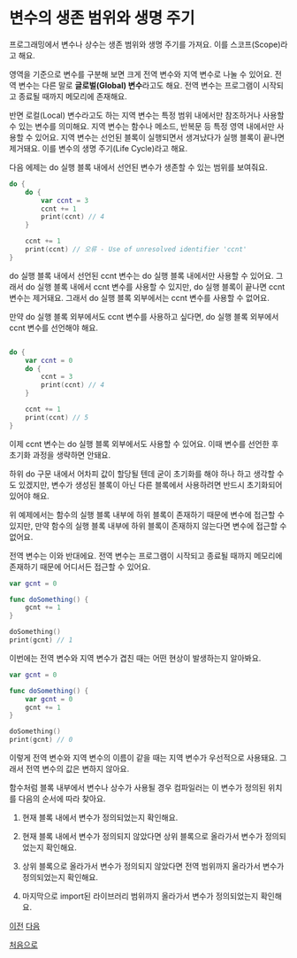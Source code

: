 # 변수의 생존 범위와 생명 주기

프로그래밍에서 변수나 상수는 생존 범위와 생명 주기를 가져요. 이를 스코프(Scope)라고 해요.

영역을 기준으로 변수를 구분해 보면 크게 전역 변수와 지역 변수로 나눌 수 있어요. 전역 변수는 다른 말로 **글로벌(Global) 변수**라고도 해요. 전역 변수는 프로그램이 시작되고 종료될 때까지 메모리에 존재해요.

반면 로컬(Local) 변수라고도 하는 지역 변수는 특정 범위 내에서만 참조하거나 사용할 수 있는 변수를 의미해요. 지역 변수는 함수나 메소드, 반복문 등 특정 영역 내에서만 사용할 수 있어요. 지역 변수는 선언된 블록이 실행되면서 생겨났다가 실행 블록이 끝나면 제거돼요. 이를 변수의 생명 주기(Life Cycle)라고 해요.

다음 에제는 do 실행 블록 내에서 선언된 변수가 생존할 수 있는 범위를 보여줘요.

```swift
do {
    do {
        var ccnt = 3
        ccnt += 1
        print(ccnt) // 4
    }

    ccnt += 1
    print(ccnt) // 오류 - Use of unresolved identifier 'ccnt'
}
```

do 실행 블록 내에서 선언된 ccnt 변수는 do 실행 블록 내에서만 사용할 수 있어요. 그래서 do 실행 블록 내에서 ccnt 변수를 사용할 수 있지만, do 실행 블록이 끝나면 ccnt 변수는 제거돼요. 그래서 do 실행 블록 외부에서는 ccnt 변수를 사용할 수 없어요.

만약 do 실행 블록 외부에서도 ccnt 변수를 사용하고 싶다면, do 실행 블록 외부에서 ccnt 변수를 선언해야 해요.

```swift

do {
    var ccnt = 0
    do {
        ccnt = 3
        print(ccnt) // 4
    }

    ccnt += 1
    print(ccnt) // 5
}
```

이제 ccnt 변수는 do 실행 블록 외부에서도 사용할 수 있어요. 이때 변수를 선언한 후 초기화 과정을 생략하면 안돼요.

하위 do 구문 내에서 어차피 값이 할당될 텐데 굳이 초기화를 해야 하나 하고 생각할 수도 있겠지만, 변수가 생성된 블록이 아닌 다른 블록에서 사용하려면 반드시 초기화되어 있어야 해요.

위 예제에서는 함수의 실행 블록 내부에 하위 블록이 존재하기 때문에 변수에 접근할 수 있지만, 만약 함수의 실행 블록 내부에 하위 블록이 존재하지 않는다면 변수에 접근할 수 없어요.

전역 변수는 이와 반대에요. 전역 변수는 프로그램이 시작되고 종료될 때까지 메모리에 존재하기 때문에 어디서든 접근할 수 있어요.

```swift
var gcnt = 0

func doSomething() {
    gcnt += 1
}

doSomething()
print(gcnt) // 1
```

이번에는 전역 변수와 지역 변수가 겹친 때는 어떤 현상이 발생하는지 알아봐요.

```swift
var gcnt = 0

func doSomething() {
    var gcnt = 0
    gcnt += 1
}

doSomething()
print(gcnt) // 0
```

이렇게 전역 변수와 지역 변수의 이름이 같을 때는 지역 변수가 우선적으로 사용돼요. 그래서 전역 변수의 값은 변하지 않아요.

함수처럼 블록 내부에서 변수나 상수가 사용될 경우 컴파일러는 이 변수가 정의된 위치를 다음의 순서에 따라 찾아요.

1. 현재 블록 내에서 변수가 정의되었는지 확인해요.

2. 현재 블록 내에서 변수가 정의되지 않았다면 상위 블록으로 올라가서 변수가 정의되었는지 확인해요.

3. 상위 블록으로 올라가서 변수가 정의되지 않았다면 전역 범위까지 올라가서 변수가 정의되었는지 확인해요.

4. 마지막으로 import된 라이브러리 범위까지 올라가서 변수가 정의되었는지 확인해요.

[이전](https://github.com/MojitoBar/iOS-DeepDive/blob/main/%EA%BC%BC%EA%BC%BC%ED%95%9C_%EC%9E%AC%EC%9D%80%EC%94%A8%EC%9D%98_Swift_%EB%AC%B8%EB%B2%95%ED%8E%B8/7.2.5.md)
[다음](https://github.com/MojitoBar/iOS-DeepDive/blob/main/%EA%BC%BC%EA%BC%BC%ED%95%9C_%EC%9E%AC%EC%9D%80%EC%94%A8%EC%9D%98_Swift_%EB%AC%B8%EB%B2%95%ED%8E%B8/7.3.md)

[처음으로](https://github.com/MojitoBar/iOS-DeepDive/blob/main/%EA%BC%BC%EA%BC%BC%ED%95%9C_%EC%9E%AC%EC%9D%80%EC%94%A8%EC%9D%98_Swift_%EB%AC%B8%EB%B2%95%ED%8E%B8/README.md)
